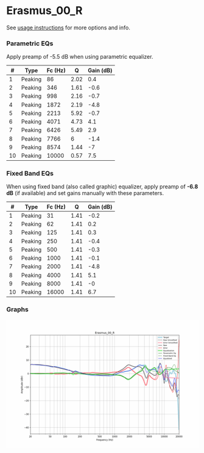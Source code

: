 # Erasmus_00_R
See [usage instructions](https://github.com/jaakkopasanen/AutoEq#usage) for more options and info.

### Parametric EQs
Apply preamp of -5.5 dB when using parametric equalizer.

|   # | Type    |   Fc (Hz) |    Q |   Gain (dB) |
|-----|---------|-----------|------|-------------|
|   1 | Peaking |        86 | 2.02 |         0.4 |
|   2 | Peaking |       346 | 1.61 |        -0.6 |
|   3 | Peaking |       998 | 2.16 |        -0.7 |
|   4 | Peaking |      1872 | 2.19 |        -4.8 |
|   5 | Peaking |      2213 | 5.92 |        -0.7 |
|   6 | Peaking |      4071 | 4.73 |         4.1 |
|   7 | Peaking |      6426 | 5.49 |         2.9 |
|   8 | Peaking |      7766 | 6    |        -1.4 |
|   9 | Peaking |      8574 | 1.44 |        -7   |
|  10 | Peaking |     10000 | 0.57 |         7.5 |

### Fixed Band EQs
When using fixed band (also called graphic) equalizer, apply preamp of **-6.8 dB** (if available) and set gains manually with these parameters.

|   # | Type    |   Fc (Hz) |    Q |   Gain (dB) |
|-----|---------|-----------|------|-------------|
|   1 | Peaking |        31 | 1.41 |        -0.2 |
|   2 | Peaking |        62 | 1.41 |         0.2 |
|   3 | Peaking |       125 | 1.41 |         0.3 |
|   4 | Peaking |       250 | 1.41 |        -0.4 |
|   5 | Peaking |       500 | 1.41 |        -0.3 |
|   6 | Peaking |      1000 | 1.41 |        -0.1 |
|   7 | Peaking |      2000 | 1.41 |        -4.8 |
|   8 | Peaking |      4000 | 1.41 |         5.1 |
|   9 | Peaking |      8000 | 1.41 |        -0   |
|  10 | Peaking |     16000 | 1.41 |         6.7 |

### Graphs
![](./Erasmus_00_R.png)

